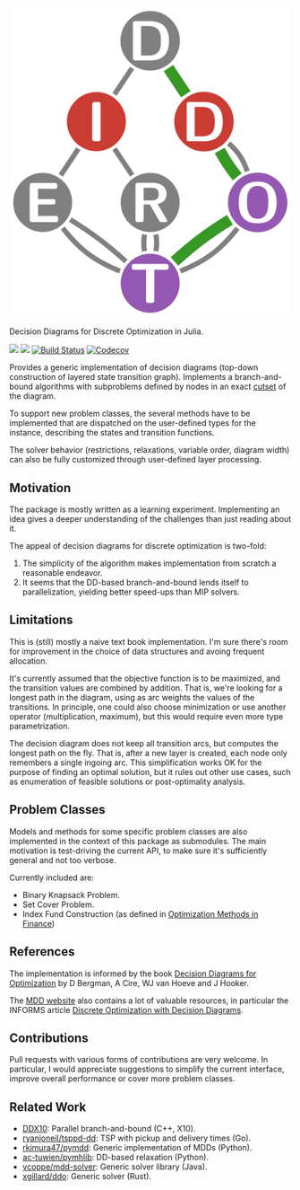[![](docs/src/assets/logo.svg)](https://github.com/rschwarz/Diderot.jl)

Decision Diagrams for Discrete Optimization in Julia.

[![](https://img.shields.io/badge/docs-stable-blue.svg)](https://rschwarz.github.io/Diderot.jl/stable)
[![](https://img.shields.io/badge/docs-dev-blue.svg)](https://rschwarz.github.io/Diderot.jl/dev)
[![Build Status](https://travis-ci.com/rschwarz/Diderot.jl.svg?branch=master)](https://travis-ci.com/rschwarz/Diderot.jl)
[![Codecov](https://codecov.io/gh/rschwarz/Diderot.jl/branch/master/graph/badge.svg)](https://codecov.io/gh/rschwarz/Diderot.jl)

Provides a generic implementation of decision diagrams (top-down construction
of layered state transition graph). Implements a branch-and-bound algorithms
with subproblems defined by nodes in an exact
[cutset](https://en.wikipedia.org/wiki/Vertex_separator) of the diagram.

To support new problem classes, the several methods have to be implemented that
are dispatched on the user-defined types for the instance, describing the states
and transition functions.

The solver behavior (restrictions, relaxations, variable order, diagram width)
can also be fully customized through user-defined layer processing.

## Motivation

The package is mostly written as a learning experiment. Implementing an idea
gives a deeper understanding of the challenges than just reading about it.

The appeal of decision diagrams for discrete optimization is two-fold:

1. The simplicity of the algorithm makes implementation from scratch a
   reasonable endeavor.
2. It seems that the DD-based branch-and-bound lends itself to parallelization,
   yielding better speed-ups than MIP solvers.

## Limitations

This is (still) mostly a naive text book implementation. I'm sure there's room
for improvement in the choice of data structures and avoing frequent allocation.

It's currently assumed that the objective function is to be maximized, and the
transition values are combined by addition. That is, we're looking for a longest
path in the diagram, using as arc weights the values of the transitions. In
principle, one could also choose minimization or use another operator
(multiplication, maximum), but this would require even more type
parametrization.

The decision diagram does not keep all transition arcs, but computes the longest
path on the fly. That is, after a new layer is created, each node only remembers
a single ingoing arc. This simplification works OK for the purpose of finding an
optimal solution, but it rules out other use cases, such as enumeration of
feasible solutions or post-optimality analysis.

## Problem Classes

Models and methods for some specific problem classes are also implemented in the
context of this package as submodules. The main motivation is test-driving the
current API, to make sure it's sufficiently general and not too verbose.

Currently included are:
- Binary Knapsack Problem.
- Set Cover Problem.
- Index Fund Construction (as defined in [Optimization Methods in Finance](https://doi.org/10.1017/9781107297340))

## References

The implementation is informed by the book
[Decision Diagrams for Optimization](https://www.springer.com/us/book/9783319428475)
by D Bergman, A Cire, WJ van Hoeve and J Hooker.

The [MDD website](http://www.andrew.cmu.edu/user/vanhoeve/mdd/) also contains a
lot of valuable resources, in particular the INFORMS article
[Discrete Optimization with Decision Diagrams](http://www.andrew.cmu.edu/user/vanhoeve/papers/discrete_opt_with_DDs.pdf).

## Contributions

Pull requests with various forms of contributions are very welcome. In
particular, I would appreciate suggestions to simplify the current interface,
improve overall performance or cover more problem classes.

## Related Work

- [DDX10](http://www.andrew.cmu.edu/user/vanhoeve/mdd/code/DDX10.zip): Parallel branch-and-bound (C++, X10).
- [ryanjoneil/tsppd-dd](https://github.com/ryanjoneil/tsppd-dd): TSP with pickup and delivery times (Go).
- [rkimura47/pymdd](https://github.com/rkimura47/pymdd): Generic implementation of MDDs (Python).
- [ac-tuwien/pymhlib](https://github.com/ac-tuwien/pymhlib/blob/master/pymhlib/decision_diag.py): DD-based relaxation (Python).
- [vcoppe/mdd-solver](https://github.com/vcoppe/mdd-solver): Generic solver library (Java).
- [xgillard/ddo](https://github.com/xgillard/ddo): Generic solver (Rust).

